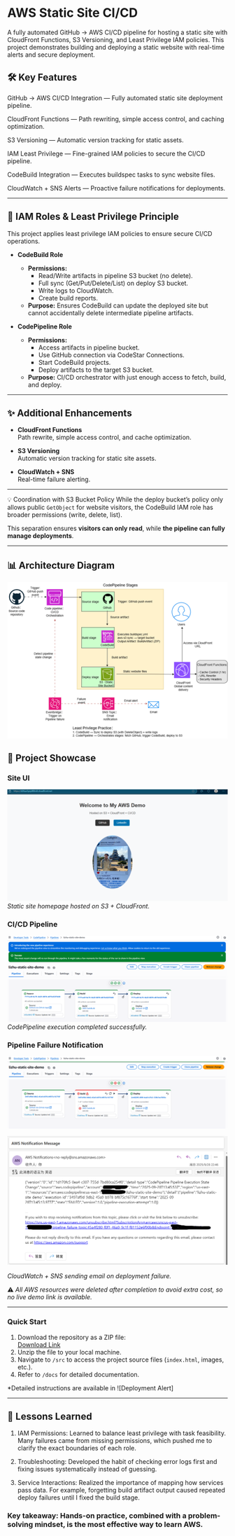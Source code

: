 # AWS Static Site CI/CD

A fully automated GitHub → AWS CI/CD pipeline for hosting a static site with CloudFront Functions, S3 Versioning, and Least Privilege IAM policies. This project demonstrates building and deploying a static website with real-time alerts and secure deployment.

## 🛠 Key Features

GitHub → AWS CI/CD Integration — Fully automated static site deployment pipeline.

CloudFront Functions — Path rewriting, simple access control, and caching optimization.

S3 Versioning — Automatic version tracking for static assets.

IAM Least Privilege — Fine-grained IAM policies to secure the CI/CD pipeline.

CodeBuild Integration — Executes buildspec tasks to sync website files.

CloudWatch + SNS Alerts — Proactive failure notifications for deployments.

---

## 🔐 IAM Roles & Least Privilege Principle

This project applies least privilege IAM policies to ensure secure CI/CD operations.

- **CodeBuild Role**
  - **Permissions:**
    - Read/Write artifacts in pipeline S3 bucket (no delete).
    - Full sync (Get/Put/Delete/List) on deploy S3 bucket.
    - Write logs to CloudWatch.
    - Create build reports.
  - **Purpose:** Ensures CodeBuild can update the deployed site but cannot accidentally delete intermediate pipeline artifacts.  

- **CodePipeline Role**
  - **Permissions:**
    - Access artifacts in pipeline bucket.
    - Use GitHub connection via CodeStar Connections.
    - Start CodeBuild projects.
    - Deploy artifacts to the target S3 bucket.
  - **Purpose:** CI/CD orchestrator with just enough access to fetch, build, and deploy.  

---

## ✨ Additional Enhancements

- **CloudFront Functions**  
  Path rewrite, simple access control, and cache optimization.  

- **S3 Versioning**  
  Automatic version tracking for static site assets.  

- **CloudWatch + SNS**  
  Real-time failure alerting.  

---

💡 Coordination with S3 Bucket Policy
While the deploy bucket’s policy only allows public `GetObject` for website visitors, the CodeBuild IAM role has broader permissions (write, delete, list).  

This separation ensures **visitors can only read**, while **the pipeline can fully manage deployments**.

---

## 📊 Architecture Diagram

![Architecture Diagram](docs/AWS-StaticSite.drawio.png)

## 📸 Project Showcase

### Site UI

![Web UI](screenshots/WebUI.png)  
*Static site homepage hosted on S3 + CloudFront.*

### CI/CD Pipeline

![CI/CD Pipeline Success](screenshots/Deploy.png)  
*CodePipeline execution completed successfully.*

### Pipeline Failure Notification

![Deployment Failure](screenshots/DeploymentFailure.png)  

![Deployment Alert](screenshots/FailureNotification.png)

*CloudWatch + SNS sending email on deployment failure.* 

⚠️ *All AWS resources were deleted after completion to avoid extra cost, so no live demo link is available.*  

---

### Quick Start

1. Download the repository as a ZIP file:  
   [Download Link](https://github.com/lizh1994/aws-static-site-cicd-lizhu/archive/refs/heads/main.zip)
2. Unzip the file to your local machine.
3. Navigate to `/src` to access the project source files (`index.html`, images, etc.).
4. Refer to `/docs` for detailed documentation.

*Detailed instructions are available in ![Deployment Alert]

---

## 🎯 Lessons Learned

1. IAM Permissions: Learned to balance least privilege with task feasibility. Many failures came from missing permissions, which pushed me to clarify the exact boundaries of each role.

2. Troubleshooting: Developed the habit of checking error logs first and fixing issues systematically instead of guessing.

3. Service Interactions: Realized the importance of mapping how services pass data. For example, forgetting build artifact output caused repeated deploy failures until I fixed the build stage.

### Key takeaway: Hands-on practice, combined with a problem-solving mindset, is the most effective way to learn AWS.
